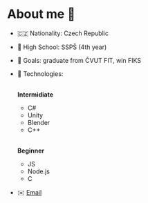 # About me 👤
- 🇨🇿 Nationality: Czech Republic
- 🏫 High School: SSPŠ (4th year)
- 🚀 Goals: graduate from ČVUT FIT, win FIKS
- 🔬 Technologies:

  <br/>**Intermidiate**
  - C#
  - Unity
  - Blender
  - C++
  
  <br/>**Beginner**
  - JS
  - Node.js
  - C
  
- ✉️ <a href="mailto:filipgajdusek1@gmail.com">Email</a>
